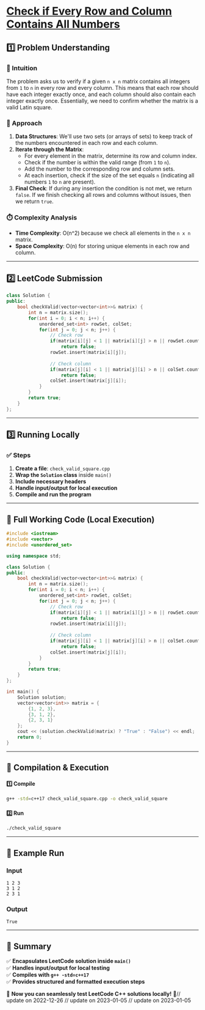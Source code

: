 # **[Check if Every Row and Column Contains All Numbers](https://leetcode.com/problems/check-if-every-row-and-column-contains-all-numbers/description/)**  

## **1️⃣ Problem Understanding**  
### **📌 Intuition**  
The problem asks us to verify if a given `n x n` matrix contains all integers from `1` to `n` in every row and every column. This means that each row should have each integer exactly once, and each column should also contain each integer exactly once. Essentially, we need to confirm whether the matrix is a valid Latin square.

### **🚀 Approach**  
1. **Data Structures**: We'll use two sets (or arrays of sets) to keep track of the numbers encountered in each row and each column.
2. **Iterate through the Matrix**:
   - For every element in the matrix, determine its row and column index.
   - Check if the number is within the valid range (from `1` to `n`).
   - Add the number to the corresponding row and column sets.
   - At each insertion, check if the size of the set equals `n` (indicating all numbers `1` to `n` are present).
3. **Final Check**: If during any insertion the condition is not met, we return `false`. If we finish checking all rows and columns without issues, then we return `true`.

### **⏱️ Complexity Analysis**  
- **Time Complexity**: O(n^2) because we check all elements in the `n x n` matrix.
- **Space Complexity**: O(n) for storing unique elements in each row and column.

---  

## **2️⃣ LeetCode Submission**  
```cpp
class Solution {
public:
    bool checkValid(vector<vector<int>>& matrix) {
        int n = matrix.size();
        for(int i = 0; i < n; i++) {
            unordered_set<int> rowSet, colSet;
            for(int j = 0; j < n; j++) {
                // Check row
                if(matrix[i][j] < 1 || matrix[i][j] > n || rowSet.count(matrix[i][j])) 
                    return false;
                rowSet.insert(matrix[i][j]);
                
                // Check column
                if(matrix[j][i] < 1 || matrix[j][i] > n || colSet.count(matrix[j][i])) 
                    return false;
                colSet.insert(matrix[j][i]);
            }
        }
        return true;
    }
};
```  

---  

## **3️⃣ Running Locally**  
### **✅ Steps**  
1. **Create a file**: `check_valid_square.cpp`  
2. **Wrap the `Solution` class** inside `main()`  
3. **Include necessary headers**  
4. **Handle input/output for local execution**  
5. **Compile and run the program**  

---  

## **📝 Full Working Code (Local Execution)**  
```cpp
#include <iostream>
#include <vector>
#include <unordered_set>

using namespace std;

class Solution {
public:
    bool checkValid(vector<vector<int>>& matrix) {
        int n = matrix.size();
        for(int i = 0; i < n; i++) {
            unordered_set<int> rowSet, colSet;
            for(int j = 0; j < n; j++) {
                // Check row
                if(matrix[i][j] < 1 || matrix[i][j] > n || rowSet.count(matrix[i][j])) 
                    return false;
                rowSet.insert(matrix[i][j]);
                
                // Check column
                if(matrix[j][i] < 1 || matrix[j][i] > n || colSet.count(matrix[j][i])) 
                    return false;
                colSet.insert(matrix[j][i]);
            }
        }
        return true;
    }
};

int main() {
    Solution solution;
    vector<vector<int>> matrix = {
        {1, 2, 3},
        {3, 1, 2},
        {2, 3, 1}
    };
    cout << (solution.checkValid(matrix) ? "True" : "False") << endl;
    return 0;
}
```  

---  

## **🔧 Compilation & Execution**  
#### **1️⃣ Compile**  
```bash
g++ -std=c++17 check_valid_square.cpp -o check_valid_square
```  

#### **2️⃣ Run**  
```bash
./check_valid_square
```  

---  

## **🎯 Example Run**  
### **Input**  
```
1 2 3
3 1 2
2 3 1
```  
### **Output**  
```
True
```  

---  

## **📌 Summary**  
✅ **Encapsulates LeetCode solution inside `main()`**  
✅ **Handles input/output for local testing**  
✅ **Compiles with `g++ -std=c++17`**  
✅ **Provides structured and formatted execution steps**  

🚀 **Now you can seamlessly test LeetCode C++ solutions locally!** 🚀// update on 2022-12-26
// update on 2023-01-05
// update on 2023-01-05
